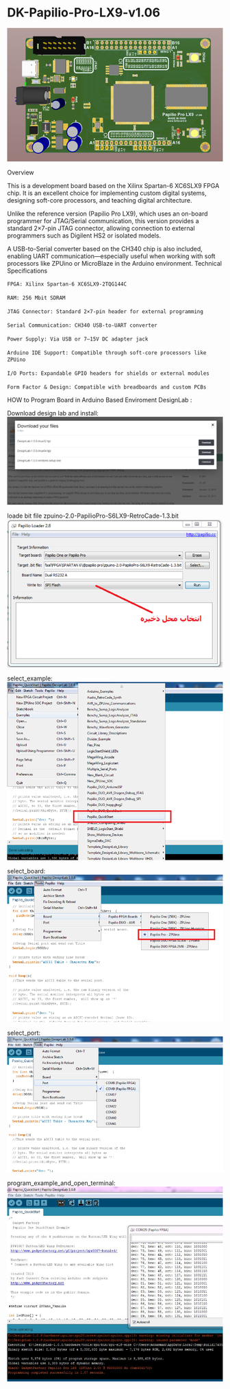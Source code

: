 # DK-Papilio-Pro-LX9-v1.06
![Board Image](/papilio_pro.PNG)

Overview

This is a development board based on the Xilinx Spartan-6 XC6SLX9 FPGA chip. It is an excellent choice for implementing custom digital systems, designing soft-core processors, and teaching digital architecture.

Unlike the reference version (Papilio Pro LX9), which uses an on-board programmer for JTAG/Serial communication, this version provides a standard 2×7-pin JTAG connector, allowing connection to external programmers such as Digilent HS2 or isolated models.

A USB-to-Serial converter based on the CH340 chip is also included, enabling UART communication—especially useful when working with soft processors like ZPUino or MicroBlaze in the Arduino environment.
Technical Specifications

    FPGA: Xilinx Spartan-6 XC6SLX9-2TQG144C

    RAM: 256 Mbit SDRAM

    JTAG Connector: Standard 2×7-pin header for external programming

    Serial Communication: CH340 USB-to-UART converter

    Power Supply: Via USB or 7–15V DC adapter jack

    Arduino IDE Support: Compatible through soft-core processors like ZPUino

    I/O Ports: Expandable GPIO headers for shields or external modules

    Form Factor & Design: Compatible with breadboards and custom PCBs


HOW to Program Board in Arduino Based Enviroment DesignLab :


Download design lab and install:
![Download design lab and install](/pic/1_download_design_lab_and_install.PNG)

loade bit file zpuino-2.0-PapilioPro-S6LX9-RetroCade-1.3.bit
![loade bit file](/pic/2_loader.PNG)

select_example:
![select_example](/pic/3_select_example.png)

select_board:
![select_board](/pic/4-select_board.png)

select_port:
![select_port](/pic/5-select_port.png)

program_example_and_open_terminal:
![program_example_and_open_terminal](/pic/6_program_example_and_open_terminal.png)


